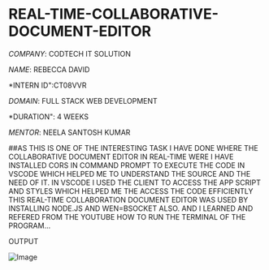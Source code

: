# REAL-TIME-COLLABORATIVE-DOCUMENT-EDITOR

*COMPANY*: CODTECH IT SOLUTION

*NAME*: REBECCA DAVID 

*INTERN ID":CT08VVR

*DOMAIN*: FULL STACK WEB DEVELOPMENT

*DURATION": 4 WEEKS

*MENTOR*: NEELA SANTOSH KUMAR

##AS THIS IS ONE OF THE INTERESTING TASK I HAVE DONE WHERE THE COLLABORATIVE DOCUMENT EDITOR IN REAL-TIME WERE I HAVE INSTALLED CORS IN COMMAND PROMPT TO EXECUTE THE CODE IN VSCODE WHICH HELPED ME TO UNDERSTAND THE SOURCE AND THE NEED OF IT. IN VSCODE I USED THE CLIENT TO ACCESS THE APP SCRIPT AND STYLES WHICH HELPED ME THE ACCESS THE CODE EFFICIENTLY THIS REAL-TIME COLLABORATION DOCUMENT EDITOR WAS USED BY INSTALLING NODE.JS AND WEN=BSOCKET ALSO. AND I LEARNED AND REFERED FROM THE YOUTUBE HOW TO RUN THE TERMINAL OF THE PROGRAM...

OUTPUT

![Image](https://github.com/user-attachments/assets/e092c771-51f9-4af2-9eaa-2a16f1feb295)
